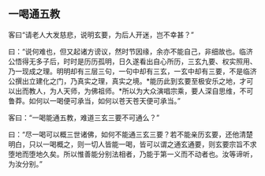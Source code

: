 ## 一喝通五教

客曰“请老人大发慈悲，说明玄要，为后人开迷，岂不幸甚？”

曰：“说何难也，但又起诸方谤议，然时节因缘，余亦不能自己，非细故也。临济公悟得无多子后，时时是历历孤明，日久遂看出自心所历，三玄九要、权实照用、乃一现成之理。明明却有三层三句，一句中却有三玄，一玄中却有三要，不是临济公撰出立建化之门，乃真实之理，真实之境。*能历此到玄要至极安乐之地，才可以出而教人，为人天师，为佛祖师。*所以为大众演唱宗乘，要人深自思维，不可鲁莽。如何以一喝便可承当，如何以苍天苍天便可承当。”

客曰：“一喝能通五教，难道三玄三要不可通么？”

曰：“尽一喝可以概三世诸佛，如何不能通三玄三要？若不能亲历玄要，还他清楚明白，只以一喝概之，则一切人皆能一喝，皆可以谓之通玄通要，则玄要宗旨不求堕地而堕地久矣。所以惟善能分别法相者，乃能于第一义而不动者也。汝等谛听，为汝分别。”
